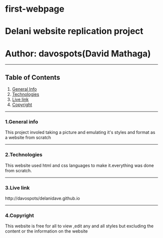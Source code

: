 # first-webpage
# Delani website replication project
# Author: davospots(David Mathaga)
***
## Table of Contents
1. [General Info](#general-info)
2. [Technologies](#technologies)
3. [Live link](#live-link)
4. [Copyright](#copyright)
****
### 1.General info
This project involed taking a picture and emulating it's styles and format as a website from scratch
****
### 2.Technologies
This website used html and css languages to make it.everything was done from scratch.

****
### 3.Live link
http://davospots/delanidave.github.io
****
### 4.Copyright
This website is free for all to view ,edit any and all styles but excluding the content or the information on the website
